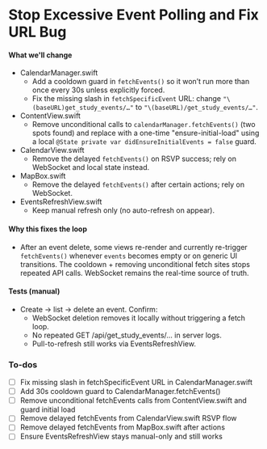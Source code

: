 <!-- 88576d86-1167-4eee-a979-697d1b0e5c51 4377eb28-5094-4b83-837f-24f134bdc050 -->
# Stop Excessive Event Polling and Fix URL Bug

#### What we'll change
- CalendarManager.swift
  - Add a cooldown guard in `fetchEvents()` so it won’t run more than once every 30s unless explicitly forced.
  - Fix the missing slash in `fetchSpecificEvent` URL: change `"\(baseURL)get_study_events/…"` to `"\(baseURL)/get_study_events/…"`.
- ContentView.swift
  - Remove unconditional calls to `calendarManager.fetchEvents()` (two spots found) and replace with a one-time "ensure-initial-load" using a local `@State private var didEnsureInitialEvents = false` guard.
- CalendarView.swift
  - Remove the delayed `fetchEvents()` on RSVP success; rely on WebSocket and local state instead.
- MapBox.swift
  - Remove the delayed `fetchEvents()` after certain actions; rely on WebSocket.
- EventsRefreshView.swift
  - Keep manual refresh only (no auto-refresh on appear).

#### Why this fixes the loop
- After an event delete, some views re-render and currently re-trigger `fetchEvents()` whenever `events` becomes empty or on generic UI transitions. The cooldown + removing unconditional fetch sites stops repeated API calls. WebSocket remains the real-time source of truth.

#### Tests (manual)
- Create → list → delete an event. Confirm:
  - WebSocket deletion removes it locally without triggering a fetch loop.
  - No repeated GET /api/get_study_events/... in server logs.
  - Pull-to-refresh still works via EventsRefreshView.


### To-dos

- [ ] Fix missing slash in fetchSpecificEvent URL in CalendarManager.swift
- [ ] Add 30s cooldown guard to CalendarManager.fetchEvents()
- [ ] Remove unconditional fetchEvents calls from ContentView.swift and guard initial load
- [ ] Remove delayed fetchEvents from CalendarView.swift RSVP flow
- [ ] Remove delayed fetchEvents from MapBox.swift after actions
- [ ] Ensure EventsRefreshView stays manual-only and still works